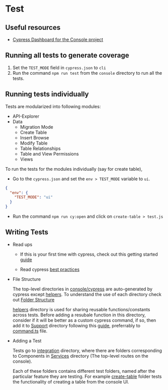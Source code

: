 # Test

## Useful resources

- [Cypress Dashboard for the Console project](https://dashboard.cypress.io/projects/5yiuic)

## Running all tests to generate coverage

1. Set the `TEST_MODE` field in `cypress.json` to `cli`
2. Run the command `npm run test` from the `console` directory to run all the tests.

## Running tests individually

Tests are modularized into following modules:

- API-Explorer
- Data
  - Migration Mode
  - Create Table
  - Insert Browse
  - Modify Table
  - Table Relationships
  - Table and View Permissions
  - Views

To run the tests for the modules individually (say for create table),

- Go to the `cypress.json` and set the `env > TEST_MODE` variable to `ui`.

```json
{
  "env": {
    "TEST_MODE": "ui"
  }
}
```

- Run the command `npm run cy:open` and click on `create-table > test.js`

## Writing Tests

- Read ups

  - If this is your first time with cypress, check out this getting started [guide](https://docs.cypress.io/guides/getting-started/writing-your-first-test.html)

  - Read cypress [best practices](https://docs.cypress.io/guides/references/best-practices.html)

- File Structure

  The top-level directories in [console/cypress](../../console/cypress) are auto-generated by cypress except [helpers](../../console/cypress/helpers). To understand the use of each directory check out [Folder Structure](https://docs.cypress.io/guides/core-concepts/writing-and-organizing-tests.html#Folder-Structure)

  [helpers](../../console/cypress/helpers) directory is used for sharing reusable functions/constants across tests. Before adding a resubale function in this directory, consider if it will be better as a custom cypress command, if so, then add it to [Support](../../console/cypress/support) directory following this [guide](https://docs.cypress.io/api/cypress-api/custom-commands.html), preferrably to [command.ts](../../console/cypress/support/commands.ts) file.

- Adding a Test

  Tests go to [integration](../../console/cypress/integration) directory, where there are folders corresponding to Components in [Services](../../console/src/components/Services) directory (The top-level routes on the console).

  Each of these folders contains different test folders, named after the particular feature they are testing. For example [create-table](../../console/cypress/integration/data/create-table) folder tests the functionality of creating a table from the console UI.
